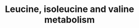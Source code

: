 ---
annotations:
- id: DOID:0110006
  parent: genetic disease
  type: Disease Ontology
  value: 3-methylglutaconic aciduria type 4
- id: PW:0001875
  parent: disease pathway
  type: Pathway Ontology
  value: isobutyryl-CoA dehydrogenase deficiency pathway
- id: DOID:655
  parent: genetic disease
  type: Disease Ontology
  value: inherited metabolic disorder
- id: PW:0001810
  parent: disease pathway
  type: Pathway Ontology
  value: methylmalonic acidemia pathway
- id: PW:0002289
  parent: disease pathway
  type: Pathway Ontology
  value: malonic aciduria pathway
- id: PW:0001080
  parent: classic metabolic pathway
  type: Pathway Ontology
  value: valine metabolic pathway
- id: DOID:14749
  parent: genetic disease
  type: Disease Ontology
  value: methylmalonic acidemia
- id: DOID:0050710
  parent: genetic disease
  type: Disease Ontology
  value: 3-Methylcrotonyl-CoA carboxylase deficiency
- id: DOID:14701
  parent: genetic disease
  type: Disease Ontology
  value: propionic acidemia
- id: DOID:9269
  parent: genetic disease
  type: Disease Ontology
  value: maple syrup urine disease
- id: PW:0001874
  parent: disease pathway
  type: Pathway Ontology
  value: isovaleric acidemia pathway
- id: PW:0001870
  parent: disease pathway
  type: Pathway Ontology
  value: maple syrup urine disease pathway
- id: PW:0001087
  parent: classic metabolic pathway
  type: Pathway Ontology
  value: isoleucine metabolic pathway
- id: PW:0001088
  parent: classic metabolic pathway
  type: Pathway Ontology
  value: leucine metabolic pathway
- id: PW:0002323
  parent: disease pathway
  type: Pathway Ontology
  value: 3-hydroxy-3-methylglutaryl-CoA lyase deficiency pathway
- id: PW:0001809
  parent: disease pathway
  type: Pathway Ontology
  value: methylmalonate semialdehyde dehydrogenase deficiency pathway
- id: PW:0001778
  parent: disease pathway
  type: Pathway Ontology
  value: propionic acidemia pathway
- id: DOID:14753
  parent: genetic disease
  type: Disease Ontology
  value: isovaleric acidemia
authors:
- Akutmon
- DeSl
- L Dupuis
- Eweitz
- Finterly
- SamDrabbe
description: This pathway shows disorders related to leucine, isoleusine and valine
  metabolism. Disorders resulting from an enzyme defect are highlighted in pink.  This
  pathway was inspired by Chapter 7 of the book of Blau (ISBN 3642403360 (978-3642403361)).
last-edited: 2022-12-10
organisms:
- Homo sapiens
redirect_from:
- /index.php/Pathway:WP4686
- /instance/WP4686
- /instance/WP4686_rr122622
revision: r122622
schema-jsonld:
- '@context': https://schema.org/
  '@id': https://wikipathways.github.io/pathways/WP4686.html
  '@type': Dataset
  creator:
    '@type': Organization
    name: WikiPathways
  description: This pathway shows disorders related to leucine, isoleusine and valine
    metabolism. Disorders resulting from an enzyme defect are highlighted in pink.  This
    pathway was inspired by Chapter 7 of the book of Blau (ISBN 3642403360 (978-3642403361)).
  keywords:
  - 2-Ethylhydracrylic acid
  - 2-Hydroxy-3-methylvalerate
  - 2-Hydroxyisocaproate
  - 2-Hydroxyisovalerate
  - 2-Methyl-3-hydroxy-butyryl-CoA
  - 2-Methyl-3-hydroxy-butyrylcarnitine
  - 2-Methyl-3-hydroxybutyrate
  - 2-Methyl-3-hydroxybutyryl-carnitine
  - 2-Methylaceto-acetyl-CoA
  - 2-Methylacetoacetic acid
  - 2-Methylbutyryl-CoA
  - 2-Methylbutyrylcarnitine
  - 2-Methylbutyrylglycine
  - 2-Oxo-3-methylvalerate
  - 2-Oxo-isovalerate
  - 2-Oxoisocaproate
  - 2-Oxoisovalerate
  - 3-Aminoisobutyric acid
  - 3-Hydroxy-3-methylglutarate
  - 3-Hydroxy-3-methylglutaryl-CoA
  - 3-Hydroxybutyrate
  - 3-Hydroxyhexanoyl-carnitine
  - 3-Hydroxyiso-butyryl-CoA
  - 3-Hydroxyisobutyrate
  - 3-Hydroxyisobutyrylcarnitine
  - 3-Hydroxyisovalerate
  - 3-Hydroxypropionate
  - 3-Hydroxypropionic acid
  - 3-Methyl-glutaconyl-CoA
  - 3-Methylcrotonyl-CoA
  - 3-Methylcrotonylglycine
  - 3-Methylglutaconate
  - 3-Methylglutarate
  - 3-Methylglutarylcarnitine
  - 4-Hydroxyisovaleric acid
  - ACADSB
  - ACSF3
  - Acetoacetate
  - Acetyl-CoA
  - Aminotransferase
  - BCAT1
  - BCAT2
  - Beta-alanine
  - Beta-ketothiolase
  - Biotin
  - E1 (alpha)
  - E1 (beta)
  - E2 (aka DBT)
  - E3 (aka DLD)
  - Ethylmalonic acid
  - HIBADH
  - HIBCH
  - HMG-CoA lyase
  - Hydratase
  - IBD
  - IVD
  - Isobutyryl-CoA
  - Isobutyrylcarnitine
  - Isobutyrylglycine
  - Isoleucine
  - Isovaleric acid
  - Isovaleryglucuronide
  - Isovaleryl-CoA
  - Isovalerylcarnitine
  - Isovalerylglycine
  - Ketone Bodies
  - L-Isoleucine
  - L-Leucine
  - L-Valine
  - Leucine
  - MCC alpha
  - MHBD
  - MMSDH
  - Malonate
  - Malonic acid
  - Malonyl-CoA
  - Malonyl-CoA decarboxylase
  - Malonylcarnitine
  - Methacrylyl-CoA
  - Methylmalonate
  - Methylmalonate semialdehyde
  - Methylmalonic acid
  - Methylmalonyl-CoA
  - Methylmalonylcarnitine
  - Mutase
  - PCCA
  - PCCB
  - Propionyl-CoA
  - Propionylcarnitine
  - Propionylglycine
  - R,S-Methylcitrate
  - S-2-carboxypropylcysteamine
  - S-2-carboxypropylcysteine
  - SCEH
  - Succinyl-CoA
  - Tiglycarnitine
  - Tiglyl-CoA
  - Tiglylcarnitine
  - Tiglylglycine
  - Tiglylgycine
  - Valine
  - alloisoleucine
  license: CC0
  name: Leucine, isoleucine and valine metabolism
seo: CreativeWork
title: Leucine, isoleucine and valine metabolism
wpid: WP4686
---